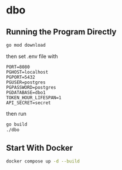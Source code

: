 # dbo

## Running the Program Directly

```bash
go mod download
```

then set .env file with

```text
PORT=8080
PGHOST=localhost
PGPORT=5432
PGUSER=postgres
PGPASSWORD=postgres
PGDATABASE=dbo1
TOKEN_HOUR_LIFESPAN=1
API_SECRET=secret
```

then run

```bash
go build
./dbo
```

## Start With Docker

```bash
docker compose up -d --build
```

